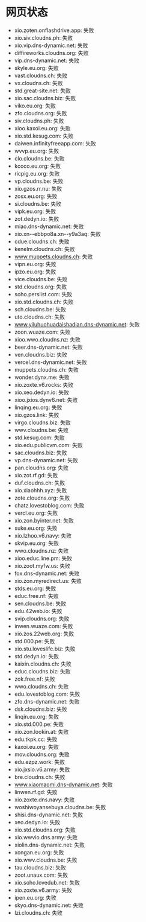 # 网页状态
- xio.zoten.onflashdrive.app: 失败
- xio.siv.cloudns.ph: 失败
- xio.vip.dns-dynamic.net: 失败
- diffireworks.cloudns.org: 失败
- vip.dns-dynamic.net: 失败
- skyle.eu.org: 失败
- vast.cloudns.ch: 失败
- vx.cloudns.ch: 失败
- std.great-site.net: 失败
- xio.sac.cloudns.biz: 失败
- viko.eu.org: 失败
- zfo.cloudns.org: 失败
- siv.cloudns.ph: 失败
- xioo.kaxoi.eu.org: 失败
- xio.std.kesug.com: 失败
- daiwen.infinityfreeapp.com: 失败
- wvvp.eu.org: 失败
- clo.cloudns.be: 失败
- kcoco.eu.org: 失败
- ricpig.eu.org: 失败
- vp.cloudns.be: 失败
- xio.gzos.rr.nu: 失败
- zosx.eu.org: 失败
- si.cloudns.be: 失败
- vipk.eu.org: 失败
- zot.dedyn.io: 失败
- miao.dns-dynamic.net: 失败
- xio.xn--ebbpo8a.xn--y9a3aq: 失败
- cdue.cloudns.ch: 失败
- kenelm.cloudns.ch: 失败
- www.muppets.cloudns.ch: 失败
- vipn.eu.org: 失败
- ipzo.eu.org: 失败
- vice.cloudns.be: 失败
- std.cloudns.org: 失败
- soho.perslist.com: 失败
- xio.std.cloudns.ch: 失败
- sch.cloudns.be: 失败
- uto.cloudns.ch: 失败
- www.yiluhuohuadaishadian.dns-dynamic.net: 失败
- zoon.wuaze.com: 失败
- xioo.wwo.cloudns.nz: 失败
- beer.dns-dynamic.net: 失败
- ven.cloudns.biz: 失败
- vercel.dns-dynamic.net: 失败
- muppets.cloudns.ch: 失败
- wonder.dynx.me: 失败
- xio.zoxte.v6.rocks: 失败
- xio.xeo.dedyn.io: 失败
- xioo.jxios.dynv6.net: 失败
- linqing.eu.org: 失败
- xio.gzos.link: 失败
- virgo.cloudns.biz: 失败
- wwv.cloudns.be: 失败
- std.kesug.com: 失败
- xio.edu.publicvm.com: 失败
- sac.cloudns.biz: 失败
- vp.dns-dynamic.net: 失败
- pan.cloudns.org: 失败
- xio.zot.rf.gd: 失败
- duf.cloudns.ch: 失败
- xio.xiaohhh.xyz: 失败
- zote.cloudns.org: 失败
- chatz.lovestoblog.com: 失败
- vercl.eu.org: 失败
- xio.zon.byinter.net: 失败
- suke.eu.org: 失败
- xio.lzhoo.v6.navy: 失败
- skvip.eu.org: 失败
- wwo.cloudns.nz: 失败
- xioo.educ.line.pm: 失败
- xio.zoot.myfw.us: 失败
- fox.dns-dynamic.net: 失败
- xio.zon.myredirect.us: 失败
- stds.eu.org: 失败
- educ.free.nf: 失败
- sen.cloudns.be: 失败
- edu.42web.io: 失败
- svip.cloudns.org: 失败
- inwen.wuaze.com: 失败
- xio.zos.22web.org: 失败
- std.000.pe: 失败
- xio.stu.loveslife.biz: 失败
- std.dedyn.io: 失败
- kaixin.cloudns.ch: 失败
- educ.cloudns.biz: 失败
- zok.free.nf: 失败
- wwo.cloudns.ch: 失败
- edu.lovestoblog.com: 失败
- zfo.dns-dynamic.net: 失败
- dsk.cloudns.biz: 失败
- linqin.eu.org: 失败
- xio.std.000.pe: 失败
- xio.zon.lookin.at: 失败
- edu.tkpk.cc: 失败
- kaxoi.eu.org: 失败
- mov.cloudns.org: 失败
- edu.ezpz.work: 失败
- xio.jxsio.v6.army: 失败
- bre.cloudns.ch: 失败
- www.xiaomaomi.dns-dynamic.net: 失败
- linwen.rf.gd: 失败
- xio.zoxte.dns.navy: 失败
- woshiwoyansebuya.cloudns.be: 失败
- shisi.dns-dynamic.net: 失败
- xeo.dedyn.io: 失败
- xio.std.cloudns.org: 失败
- xio.wwvio.dns.army: 失败
- xiolin.dns-dynamic.net: 失败
- xongan.eu.org: 失败
- xio.wwv.cloudns.be: 失败
- tau.cloudns.biz: 失败
- zoot.unaux.com: 失败
- xio.soho.lovedub.net: 失败
- xio.zoxte.v6.army: 失败
- ipen.eu.org: 失败
- skyo.dns-dynamic.net: 失败
- lzi.cloudns.ch: 失败

